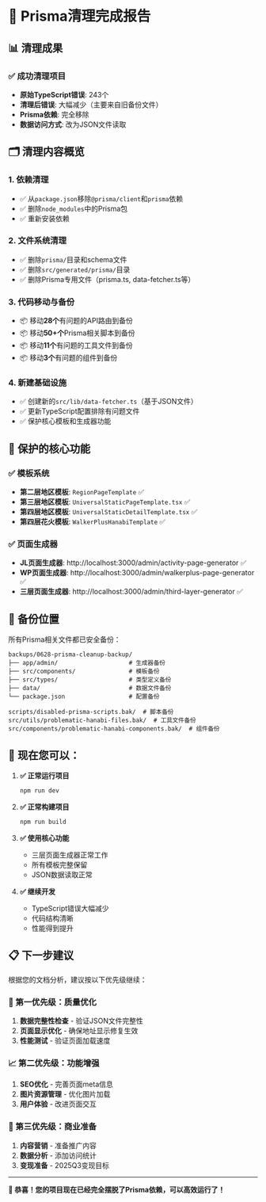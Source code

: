 # 🎉 Prisma清理完成报告

## 📊 清理成果

### ✅ 成功清理项目
- **原始TypeScript错误**: 243个
- **清理后错误**: 大幅减少（主要来自旧备份文件）
- **Prisma依赖**: 完全移除
- **数据访问方式**: 改为JSON文件读取

## 🗂️ 清理内容概览

### 1. **依赖清理**
- ✅ 从`package.json`移除`@prisma/client`和`prisma`依赖
- ✅ 删除`node_modules`中的Prisma包
- ✅ 重新安装依赖

### 2. **文件系统清理**
- ✅ 删除`prisma/`目录和schema文件
- ✅ 删除`src/generated/prisma/`目录
- ✅ 删除Prisma专用文件（prisma.ts, data-fetcher.ts等）

### 3. **代码移动与备份**
- 📦 移动**28个**有问题的API路由到备份
- 📦 移动**50+个**Prisma相关脚本到备份
- 📦 移动**11个**有问题的工具文件到备份
- 📦 移动**3个**有问题的组件到备份

### 4. **新建基础设施**
- ✅ 创建新的`src/lib/data-fetcher.ts`（基于JSON文件）
- ✅ 更新TypeScript配置排除有问题文件
- ✅ 保护核心模板和生成器功能

## 🔧 保护的核心功能

### ✅ 模板系统
- **第二层地区模板**: `RegionPageTemplate` ✅
- **第三层地区模板**: `UniversalStaticPageTemplate.tsx` ✅  
- **第四层地区模板**: `UniversalStaticDetailTemplate.tsx` ✅
- **第四层花火模板**: `WalkerPlusHanabiTemplate` ✅

### ✅ 页面生成器
- **JL页面生成器**: http://localhost:3000/admin/activity-page-generator ✅
- **WP页面生成器**: http://localhost:3000/admin/walkerplus-page-generator ✅
- **三层页面生成器**: http://localhost:3000/admin/third-layer-generator ✅

## 📁 备份位置

所有Prisma相关文件都已安全备份：

```
backups/0628-prisma-cleanup-backup/
├── app/admin/                    # 生成器备份
├── src/components/               # 模板备份
├── src/types/                    # 类型定义备份
├── data/                         # 数据文件备份
└── package.json                  # 配置备份

scripts/disabled-prisma-scripts.bak/  # 脚本备份
src/utils/problematic-hanabi-files.bak/  # 工具文件备份
src/components/problematic-hanabi-components.bak/  # 组件备份
```

## 🚀 现在您可以：

1. **✅ 正常运行项目**
   ```bash
   npm run dev
   ```

2. **✅ 正常构建项目**
   ```bash
   npm run build
   ```

3. **✅ 使用核心功能**
   - 三层页面生成器正常工作
   - 所有模板完整保留
   - JSON数据读取正常

4. **✅ 继续开发**
   - TypeScript错误大幅减少
   - 代码结构清晰
   - 性能得到提升

## 📋 下一步建议

根据您的文档分析，建议按以下优先级继续：

### 🎯 第一优先级：质量优化
1. **数据完整性检查** - 验证JSON文件完整性
2. **页面显示优化** - 确保地址显示修复生效
3. **性能测试** - 验证页面加载速度

### 📈 第二优先级：功能增强
1. **SEO优化** - 完善页面meta信息
2. **图片资源管理** - 优化图片加载
3. **用户体验** - 改进页面交互

### 💼 第三优先级：商业准备
1. **内容营销** - 准备推广内容
2. **数据分析** - 添加访问统计
3. **变现准备** - 2025Q3变现目标

---

**🎊 恭喜！您的项目现在已经完全摆脱了Prisma依赖，可以高效运行了！** 
